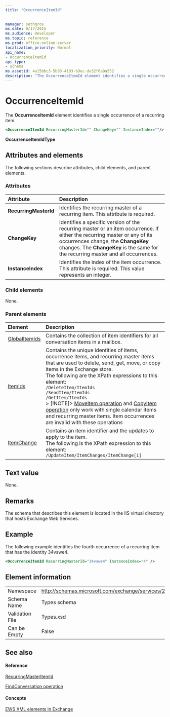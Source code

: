 ```yaml
---
title: "OccurrenceItemId"
 
 
manager: sethgros
ms.date: 9/17/2015
ms.audience: Developer
ms.topic: reference
ms.prod: office-online-server
localization_priority: Normal
api_name:
- OccurrenceItemId
api_type:
- schema
ms.assetid: 4a15bbc3-5b93-4193-b9ec-da32f0a9a552
description: "The OccurrenceItemId element identifies a single occurrence of a recurring item."
---
```


# OccurrenceItemId

The **OccurrenceItemId** element identifies a single occurrence of a recurring item. 
  
```XML
<OccurrenceItemId RecurringMasterId="" ChangeKey="" InstanceIndex=""/>
```

 **OccurrenceItemIdType**
## Attributes and elements

The following sections describe attributes, child elements, and parent elements.
  
### Attributes

|**Attribute**|**Description**|
|:-----|:-----|
|**RecurringMasterId** <br/> |Identifies the recurring master of a recurring item. This attribute is required.  <br/> |
|**ChangeKey** <br/> |Identifies a specific version of the recurring master or an item occurrence. If either the recurring master or any of its occurrences change, the **ChangeKey** changes. The **ChangeKey** is the same for the recurring master and all occurrences.  <br/> |
|**InstanceIndex** <br/> |Identifies the index of the item occurrence. This attribute is required. This value represents an integer.  <br/> |
   
### Child elements

None.
  
### Parent elements

|**Element**|**Description**|
|:-----|:-----|
|[GlobalItemIds](globalitemids.md) <br/> |Contains the collection of item identifiers for all conversation items in a mailbox.  <br/> |
|[ItemIds](itemids.md) <br/> | Contains the unique identities of items, occurrence items, and recurring master items that are used to delete, send, get, move, or copy items in the Exchange store.  <br/>  The following are the XPath expressions to this element:  <br/>  `/DeleteItem/ItemIds` <br/>  `/SendItem/ItemIds` <br/>  `/GetItem/ItemIds` <br/> > [!NOTE]> [MoveItem operation](moveitem-operation.md) and [CopyItem operation](copyitem-operation.md) only work with single calendar items and recurring master items. Item occurrences are invalid with these operations           |
|[ItemChange](itemchange.md) <br/> |Contains an item identifier and the updates to apply to the item.  <br/> The following is the XPath expression to this element:  <br/>  `/UpdateItem/ItemChanges/ItemChange[i]` <br/> |
   
## Text value

None.
  
## Remarks

The schema that describes this element is located in the IIS virtual directory that hosts Exchange Web Services.
  
## Example

The following example identifies the fourth occurrence of a recurring item that has the identity 34vswe4.
  
```XML
<OccurrenceItemId RecurringMasterId="34vswe4" InstanceIndex="4" />
```

## Element information

|||
|:-----|:-----|
|Namespace  <br/> |http://schemas.microsoft.com/exchange/services/2006/types  <br/> |
|Schema Name  <br/> |Types schema  <br/> |
|Validation File  <br/> |Types.xsd  <br/> |
|Can be Empty  <br/> |False  <br/> |
   
## See also

#### Reference

[RecurringMasterItemId](recurringmasteritemid.md)
  
[FindConversation operation](findconversation-operation.md)
#### Concepts

[EWS XML elements in Exchange](ews-xml-elements-in-exchange.md)

